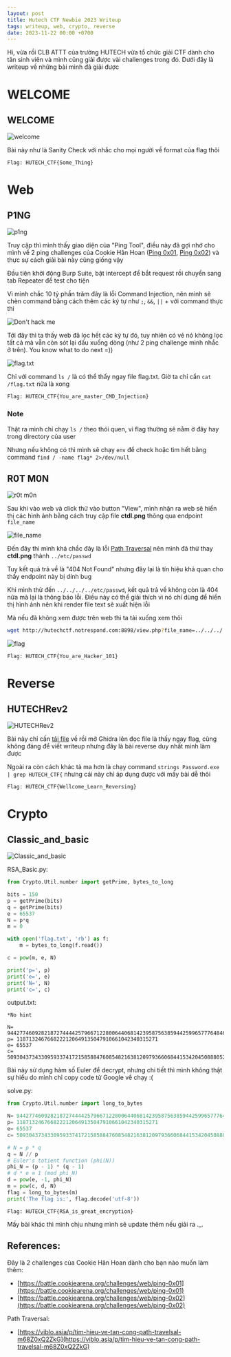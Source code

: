 ```yaml
---
layout: post
title: Hutech CTF Newbie 2023 Writeup
tags: writeup, web, crypto, reverse
date: 2023-11-22 00:00 +0700
---
```


Hi, vừa rồi CLB ATTT của trường HUTECH vừa tổ chức giải CTF dành cho tân sinh viên và mình cũng giải được vài challenges trong đó. Dưới đây là writeup về những bài mình đã giải được

# WELCOME

## WELCOME

![welcome](https://i.imgur.com/OQQNvL4.png)

Bài này như là Sanity Check với nhắc cho mọi người về format của flag thôi

`Flag: HUTECH_CTF{Some_Thing}`

# Web

## P1NG

![p1ng](https://i.imgur.com/EBikeGi.png)

Truy cập thì mình thấy giao diện của "Ping Tool", điều này đã gợi nhớ cho mình về 2 ping challenges của Cookie Hân Hoan ([Ping 0x01](https://battle.cookiearena.org/challenges/web/ping-0x01), [Ping 0x02](https://battle.cookiearena.org/challenges/web/ping-0x02)) và thực sự cách giải bài này cũng giống vậy

Đầu tiên khởi động Burp Suite, bật intercept để bắt request rồi chuyển sang tab Repeater để test cho tiện

Vì mình chắc 10 tỷ phần trăm đây là lỗi Command Injection, nên mình sẽ chèn command bằng cách thêm các ký tự như `;`, `&&`, `||` + với command thực thi

![Don't hack me](https://i.imgur.com/neJ8pPk.png)

Tới đây thì ta thấy web đã lọc hết các ký tự đó, tuy nhiên có vẻ nó không lọc tất cả mà vẫn còn sót lại dấu xuống dòng (như 2 ping challenge mình nhắc ở trên). You know what to do next =))

![flag.txt](https://i.imgur.com/dt8h8L7.png)

Chỉ với command `ls /` là có thể thấy ngay file flag.txt. Giờ ta chỉ cần `cat /flag.txt` nữa là xong

`Flag: HUTECH_CTF{You_are_master_CMD_Injection}`

### Note

Thật ra mình chỉ chạy `ls /` theo thói quen, vì flag thường sẽ nằm ở đây hay trong directory của user

Nhưng nếu không có thì mình sẽ chạy `env` để check hoặc tìm hết bằng command `find / -name flag* 2>/dev/null`

## R0T M0N

![r0t m0n](https://i.imgur.com/IFqxkyZ.png)

Sau khi vào web và click thử vào button "View", mình nhận ra web sẽ hiển thị các hình ảnh bằng cách truy cập file **ctdl.png** thông qua endpoint `file_name`

![file_name](https://i.imgur.com/pwlyYdL.png)

Đến đây thì mình khá chắc đây là lỗi [Path Traversal](https://viblo.asia/p/tim-hieu-ve-tan-cong-path-travelsal-m68Z0xQ2ZkG) nên mình đã thử thay **ctdl.png** thành `../etc/passwd`

Tuy kết quả trả về là "404 Not Found" nhưng đây lại là tín hiệu khả quan cho thấy endpoint này bị dính bug

Khi mình thử đến `../../../../etc/passwd`, kết quả trả về không còn là 404 nữa mà lại là thông báo lỗi. Điều này có thể giải thích vì nó chỉ dùng để hiển thị hình ảnh nên khi render file text sẽ xuất hiện lỗi

Mà nếu đã không xem được trên web thì ta tải xuống xem thôi

```sh
wget http://hutechctf.notrespond.com:8898/view.php?file_name=../../../../etc/passwd
```

![flag](https://i.imgur.com/J76V0Kt.png)

`Flag: HUTECH_CTF{You_are_Hacker_101}`

# Reverse

## HUTECHRev2

![HUTECHRev2](https://i.imgur.com/loG4HRZ.png)

Bài này chỉ cần [tải file](https://hutechctf.notrespond.com/files/158a89433f2b473d419dbf4d7ac5b62c/Password.rar) về rồi mở Ghidra lên đọc file là thấy ngay flag, cũng không đáng để viết writeup nhưng đây là bài reverse duy nhất mình làm được

Ngoài ra còn cách khác tà ma hơn là chạy command `strings Password.exe | grep HUTECH_CTF{` nhưng cái này chỉ áp dụng được với mấy bài dễ thôi

`Flag: HUTECH_CTF{Wellcome_Learn_Reversing}`

# Crypto

## Classic_and_basic

![Classic_and_basic](https://i.imgur.com/SDHv3Qj.png)

RSA_Basic.py:
```py
from Crypto.Util.number import getPrime, bytes_to_long

bits = 150
p = getPrime(bits)
q = getPrime(bits)
e = 65537
N = p*q
m = 0

with open('flag.txt', 'rb') as f:
    m = bytes_to_long(f.read())

c = pow(m, e, N)

print('p=', p)
print('e=', e)
print('N=', N)
print('c=', c)
```

output.txt:
```
*No hint

N= 944277460928218727444425796671228006440681423958756385944259965777648467343805051250778307
p= 1187132467668222120649135047910661042340315271
e= 65537
c= 509304373433095933741721585884760854821638120979366068441534204508880522869949802723478795
```

Bài này sử dụng hàm số Euler để decrypt, nhưng chi tiết thì mình không thật sự hiểu do mình chỉ copy code từ Google về chạy :(

solve.py:
```py
from Crypto.Util.number import long_to_bytes

N= 944277460928218727444425796671228006440681423958756385944259965777648467343805051250778307
p= 1187132467668222120649135047910661042340315271
e= 65537
c= 509304373433095933741721585884760854821638120979366068441534204508880522869949802723478795

# N = p * q
q = N // p
# Euler's totient function (phi(N))
phi_N = (p - 1) * (q - 1)
# d * e ≡ 1 (mod phi_N)
d = pow(e, -1, phi_N)
m = pow(c, d, N)
flag = long_to_bytes(m)
print('The flag is:', flag.decode('utf-8'))
```

`Flag: HUTECH_CTF{RSA_is_great_encryption}`

Mấy bài khác thì mình chịu nhưng mình sẽ update thêm nếu giải ra ._.

## References:

Đây là 2 challenges của Cookie Hân Hoan dành cho bạn nào muốn làm thêm:
- [https://battle.cookiearena.org/challenges/web/ping-0x01](https://battle.cookiearena.org/challenges/web/ping-0x01)
- [https://battle.cookiearena.org/challenges/web/ping-0x02](https://battle.cookiearena.org/challenges/web/ping-0x02)

Path Traversal:
- [https://viblo.asia/p/tim-hieu-ve-tan-cong-path-travelsal-m68Z0xQ2ZkG](https://viblo.asia/p/tim-hieu-ve-tan-cong-path-travelsal-m68Z0xQ2ZkG)
